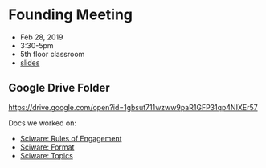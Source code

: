 # Founding Meeting
- Feb 28, 2019
- 3:30-5pm
- 5th floor classroom
- [slides](https://flatironinstitute.github.io/sciware/00_Founding/slides.html)

## Google Drive Folder
https://drive.google.com/open?id=1gbsut711wzww9paR1GFP31qp4NIXEr57

Docs we worked on:
- [Sciware: Rules of Engagement](https://docs.google.com/document/d/1y7tRcXEjOE6SP8Rw2L8KLC0tIJ2FfpuncGz8dnXsZF0/edit)
- [Sciware: Format](https://docs.google.com/document/d/1m3eOYNRa4hR1D9vqVdf1c5H5MhE1IFnJhIuwBrYN7OU/edit)
- [Sciware: Topics](https://docs.google.com/document/d/1bg6rDr2AB9BGvlFLJBDzO97p4hR1nZf7LSiSYjJmm_k/edit#)
